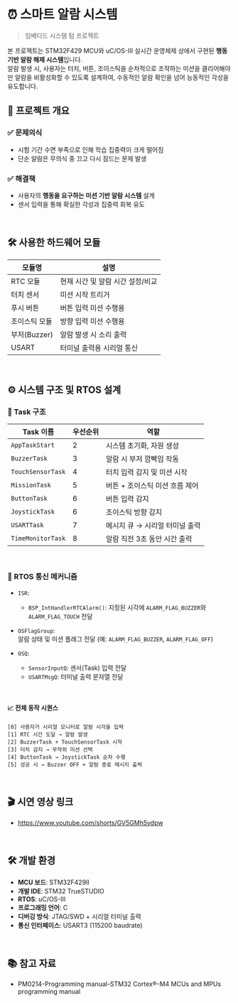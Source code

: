 # ⏰ 스마트 알람 시스템

>임베디드 시스템 텀 프로젝트 

본 프로젝트는 STM32F429 MCU와 uC/OS-III 실시간 운영체제 상에서 구현된 **행동 기반 알람 해제 시스템**입니다.  
알람 발생 시, 사용자는 터치, 버튼, 조이스틱을 순차적으로 조작하는 미션을 클리어해야만 알람을 비활성화할 수 있도록 설계하여, 수동적인 알람 확인을 넘어 능동적인 각성을 유도합니다.


## 📌 프로젝트 개요

### ✅ 문제의식
- 시험 기간 수면 부족으로 인해 학습 집중력이 크게 떨어짐
- 단순 알람은 무의식 중 끄고 다시 잠드는 문제 발생

### ✅ 해결책
- 사용자의 **행동을 요구하는 미션 기반 알람 시스템** 설계
- 센서 입력을 통해 확실한 각성과 집중력 회복 유도

<br/>

## 🛠️ 사용한 하드웨어 모듈

| 모듈명            | 설명 |
|------------------|------|
| RTC 모듈         | 현재 시간 및 알람 시간 설정/비교 |
| 터치 센서        | 미션 시작 트리거 |
| 푸시 버튼        | 버튼 입력 미션 수행용 |
| 조이스틱 모듈     | 방향 입력 미션 수행용 |
| 부저(Buzzer)     | 알람 발생 시 소리 출력 |
| USART            | 터미널 출력용 시리얼 통신 |

<br/>

## ⚙ 시스템 구조 및 RTOS 설계

### 🔧 Task 구조

| Task 이름            | 우선순위 | 역할 |
|----------------------|----------|------|
| `AppTaskStart`       | 2        | 시스템 초기화, 자원 생성 |
| `BuzzerTask`         | 3        | 알람 시 부저 깜빡임 작동 |
| `TouchSensorTask`    | 4        | 터치 입력 감지 및 미션 시작 |
| `MissionTask`        | 5        | 버튼 + 조이스틱 미션 흐름 제어 |
| `ButtonTask`         | 6        | 버튼 입력 감지 |
| `JoystickTask`       | 6        | 조이스틱 방향 감지 |
| `USARTTask`          | 7        | 메시지 큐 → 시리얼 터미널 출력 |
| `TimeMonitorTask`    | 8        | 알람 직전 3초 동안 시간 출력 |

<br/>

### 📡 RTOS 통신 메커니즘

  - `ISR`:  
    - `BSP_IntHandlerRTCAlarm()`:  지정된 시각에 `ALARM_FLAG_BUZZER`와 `ALARM_FLAG_TOUCH` 전달  

- `OSFlagGroup`:  
  알람 상태 및 미션 플래그 전달 (예: `ALARM_FLAG_BUZZER`, `ALARM_FLAG_OFF`)

- `OSQ`:
  - `SensorInputQ`: 센서(Task) 입력 전달
  - `USARTMsgQ`: 터미널 출력 문자열 전달

<br/>

#### 📈 전체 동작 시퀀스

```text
[0] 사용자가 시리얼 모니터로 알람 시각을 입력
[1] RTC 시간 도달 → 알람 발생
[2] BuzzerTask + TouchSensorTask 시작
[3] 터치 감지 → 무작위 미션 선택
[4] ButtonTask → JoystickTask 순차 수행
[5] 성공 시 → Buzzer OFF + 알람 종료 메시지 출력
```

<br/>

## 🎬 시연 영상 링크

- https://www.youtube.com/shorts/GV5GMh5ydpw

<br/>

## 🛠 개발 환경

- **MCU 보드**: STM32F429II  
- **개발 IDE**: STM32 TrueSTUDIO  
- **RTOS**: uC/OS-III  
- **프로그래밍 언어**: C  
- **디버깅 방식**: JTAG/SWD + 시리얼 터미널 출력  
- **통신 인터페이스**: USART3 (115200 baudrate)

<br/>

## 📚 참고 자료

- PM0214-Programming manual-STM32 Cortex®-M4 MCUs and MPUs programming manual
